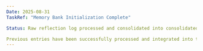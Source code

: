 ```yaml
---
Date: 2025-08-31
TaskRef: "Memory Bank Initialization Complete"

Status: Raw reflection log processed and consolidated into consolidated_learnings.md

Previous entries have been successfully processed and integrated into the consolidated learnings file. The raw reflection log is now ready for new entries from future development work.
---
```

